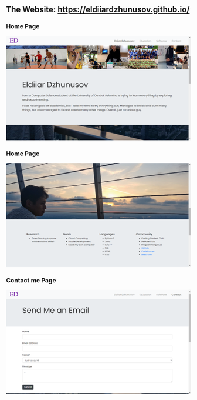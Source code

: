 ## The Website: https://eldiiardzhunusov.github.io/
### Home Page
![](img/img1.png)
### Home Page
![](img/img2.png)
### Contact me Page
![](img/img3.png)
